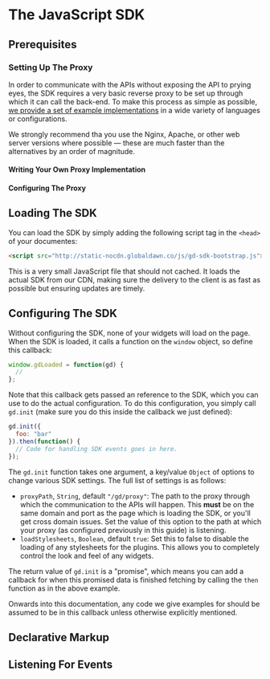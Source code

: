 # The JavaScript SDK

## Prerequisites

### Setting Up The Proxy

In order to communicate with the APIs without exposing the API to prying eyes, the SDK requires a very basic reverse proxy to be set up through which it can call the back-end. To make this process as simple as possible, [we provide a set of example implementations](https://github.com/esp/api-example-proxy) in a wide variety of languages or configurations.

We strongly recommend tha you use the Nginx, Apache, or other web server versions where possible &mdash; these are much faster than the alternatives by an order of magnitude.

#### Writing Your Own Proxy Implementation

#### Configuring The Proxy

## Loading The SDK

You can load the SDK by simply adding the following script tag in the `<head>` of your documentes:

```html
<script src="http://static-nocdn.globaldawn.co/js/gd-sdk-bootstrap.js"></script>
```

This is a very small JavaScript file that should not cached. It loads the actual SDK from our CDN, making sure the delivery to the client is as fast as possible but ensuring updates are timely.

## Configuring The SDK

Without configuring the SDK, none of your widgets will load on the page. When the SDK is loaded, it calls a function on the `window` object, so define this callback:

```js
window.gdLoaded = function(gd) {
  //
};
```

Note that this callback gets passed an reference to the SDK, which you can use to do the actual configuration. To do this configuration, you simply call `gd.init` (make sure you do this inside the callback we just defined):

```js
gd.init({
  foo: "bar"
}).then(function() {
  // Code for handling SDK events goes in here.
});
```

The `gd.init` function takes one argument, a key/value `Object` of options to change various SDK settings. The full list of settings is as follows:

* `proxyPath`, `String`, default `"/gd/proxy"`: The path to the proxy through which the communication to the APIs will happen. This **must** be on the same domain and port as the page which is loading the SDK, or you'll get cross domain issues. Set the value of this option to the path at which your proxy (as configured previously in this guide) is listening.
* `loadStylesheets`, `Boolean`, default `true`: Set this to false to disable the loading of any stylesheets for the plugins. This allows you to completely control the look and feel of any widgets.

The return value of `gd.init` is a "promise", which means you can add a callback for when this promised data is finished fetching by calling the `then` function as in the above example.

Onwards into this documentation, any code we give examples for should be assumed to be in this  callback unless otherwise explicitly mentioned.

## Declarative Markup

## Listening For Events
